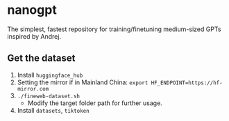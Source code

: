 # nanogpt
The simplest, fastest repository for training/finetuning medium-sized GPTs inspired by Andrej.


## Get the dataset
1. Install `huggingface_hub`
2. Setting the mirror if in Mainland China: `export HF_ENDPOINT=https://hf-mirror.com`
3. `./fineweb-dataset.sh`
    - Modify the target folder path for further usage.
4. Install `datasets`, `tiktoken`
